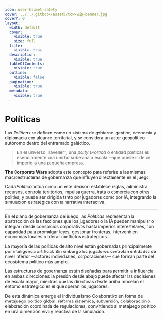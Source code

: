 ```yaml
---
icon: user-helmet-safety
cover: ../../.gitbook/assets/tcw-wip-banner.jpg
coverY: 0
layout:
  width: default
  cover:
    visible: true
    size: full
  title:
    visible: true
  description:
    visible: true
  tableOfContents:
    visible: true
  outline:
    visible: false
  pagination:
    visible: true
  metadata:
    visible: true
---
```


# Políticas

Las _Políticas_ se definen como un sistema de gobierno, gestión, economía y diplomacia con alcance territorial, y se considera un actor geopolítico autónomo dentro del entramado galáctico.

> En el universo Traveller™, una _polity_ (_Política_ o entidad política) es esencialmente una unidad soberana a escala —que puede ir de un imperio, a una pequeña empresa.

**The Corporate Wars** adopta este concepto para referise a las mismas macroestructuras de gobernanza que influyen directamente en el juego.

Cada _Política_ actúa como un ente decisor: establece reglas, administra recursos, controla territorios, impulsa guerra, trata o comercia con otras polities, y puede ser dirigida tanto por jugadores como por IA, integrando la simulación estratégica con la narrativa interactiva.

***

En el plano de gobernanza del juego, las _Políticas_ representan la abstracción de las facciones que los jugadores o la IA pueden manipular o integrar: desde consorcios corporativos hasta imperios interestelares, con capacidad para promulgar leyes, gestionar fronteras, intervenir en economías locales o liderar conflictos estratégicos.

La mayoría de las políticas de alto nivel están gobernadas principalmente por inteligencia artificial. Sin embargo los jugadores controlan entidades de nivel inferior —actores individuales, corporaciones— que forman parte del ecosistema político más amplio.

Las estructuras de gobernanza están diseñadas para permitir la influencia en ambas direcciones: la presión desde abajo puede afectar las decisiones de escala mayor, mientras que las directivas desde arriba modelan el entorno estratégico en el que operan los jugadores.

De esta dinámica emerge el Individualismo Colaborativo en forma de metajuego político global: reforma sistémica, subversión, colaboración o elaboración coordinada de regulaciones, convirtiendo al metajuego político en una dimensión viva y reactiva de la simulación.